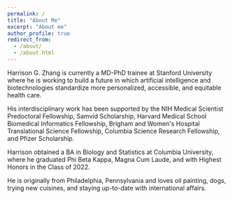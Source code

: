 ```yaml
---
permalink: /
title: "About Me"
excerpt: "About me"
author_profile: true
redirect_from: 
  - /about/
  - /about.html
---
```


Harrison G. Zhang is currently a MD-PhD trainee at Stanford University where he is working to build a future in which artificial intelligence and biotechnologies standardize more personalized, accessible, and equitable health care. 

His interdisciplinary work has been supported by the NIH Medical Scientist Predoctoral Fellowship, Samvid Scholarship, Harvard Medical School Biomedical Informatics Fellowship, Brigham and Women's Hospital Translational Science Fellowship, Columbia Science Research Fellowship, and Pfizer Scholarship. 

Harrison obtained a BA in Biology and Statistics at Columbia University, where he graduated Phi Beta Kappa, Magna Cum Laude, and with Highest Honors in the Class of 2022.

He is originally from Philadelphia, Pennsylvania and loves oil painting, dogs, trying new cuisines, and staying up-to-date with international affairs.  


